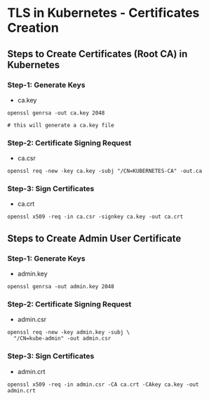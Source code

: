 # TLS in Kubernetes - Certificates Creation

## Steps to Create Certificates (Root CA) in Kubernetes

### Step-1: Generate Keys

- ca.key

```shell
openssl genrsa -out ca.key 2048

# this will generate a ca.key file  
```

### Step-2: Certificate Signing Request

- ca.csr

```shell
openssl req -new -key ca.key -subj "/CN=KUBERNETES-CA" -out.ca 
```

### Step-3: Sign Certificates

- ca.crt

```shell
openssl x509 -req -in ca.csr -signkey ca.key -out ca.crt 
```

## Steps to Create Admin User Certificate

### Step-1: Generate Keys

- admin.key

```shell
openssl genrsa -out admin.key 2048 
```

### Step-2: Certificate Signing Request

- admin.csr

```shell
openssl req -new -key admin.key -subj \
  "/CN=kube-admin" -out admin.csr
```

### Step-3: Sign Certificates

- admin.crt

```shell
openssl x509 -req -in admin.csr -CA ca.crt -CAkey ca.key -out admin.crt 
```